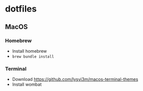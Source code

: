 # dotfiles

## MacOS

### Homebrew
* Install homebrew
* `brew bundle install`

### Terminal
* Download https://github.com/lysyi3m/macos-terminal-themes
* Install wombat
